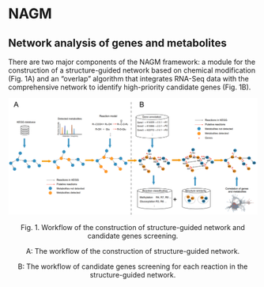 # NAGM
## Network analysis of genes and metabolites

 There are two major components of the NAGM framework: a module for the construction of a structure-guided network based on chemical modification (Fig. 1A) and an “overlap” algorithm that integrates RNA-Seq data with the comprehensive network to identify high-priority candidate genes (Fig. 1B).

<img src="./fig/fig1_workflow20230105.png" alt="Image text" style="zoom:100%;">

<p align="center">
    Fig. 1. Workflow of the construction of structure-guided network and candidate genes screening.
</p>

<p align="center">
    A:    The workflow of the construction of structure-guided network.
</p>

<p align="center">
    B:    The workflow of candidate genes screening for each reaction in the structure-guided network.
</p>




